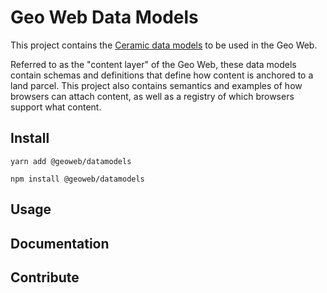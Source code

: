 # Geo Web Data Models

This project contains the [Ceramic data models](https://developers.ceramic.network/tools/glaze/datamodel/) to be used in the Geo Web.

Referred to as the "content layer" of the Geo Web, these data models contain schemas and definitions that define how content is anchored to a land parcel. This project also contains semantics and examples of how browsers can attach content, as well as a registry of which browsers support what content.

## Install

```
yarn add @geoweb/datamodels
```

```
npm install @geoweb/datamodels
```

## Usage

## Documentation

## Contribute